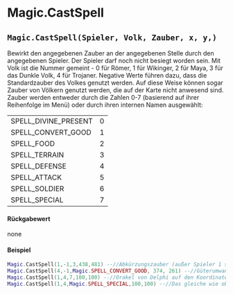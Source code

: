 # Magic.CastSpell

## `Magic.CastSpell(Spieler, Volk, Zauber, x, y,)`

Bewirkt den angegebenen Zauber an der angegebenen Stelle durch den angegebenen Spieler. Der Spieler darf noch nicht besiegt worden sein. Mit Volk ist die Nummer gemeint - 0 für Römer, 1 für Wikinger, 2 für Maya, 3 für das Dunkle Volk, 4 für Trojaner. Negative Werte führen dazu, dass die Standardzauber des Volkes genutzt werden. Auf diese Weise können sogar Zauber von Völkern genutzt werden, die auf der Karte nicht anwesend sind. Zauber werden entweder durch die Zahlen 0-7 (basierend auf ihrer Reihenfolge im Menü) oder durch ihren internen Namen ausgewählt:

|                        |   |
| ---------------------- | - |
| SPELL\_DIVINE\_PRESENT | 0 |
| SPELL\_CONVERT\_GOOD   | 1 |
| SPELL\_FOOD            | 2 |
| SPELL\_TERRAIN         | 3 |
| SPELL\_DEFENSE         | 4 |
| SPELL\_ATTACK          | 5 |
| SPELL\_SOLDIER         | 6 |
| SPELL\_SPECIAL         | 7 |

#### Rückgabewert

none

#### Beispiel

```lua
Magic.CastSpell(1,-1,3,438,481) --//Abkürzungszauber (außer Spieler 1 spielt als Dunkles Volk)
Magic.CastSpell(4,-1,Magic.SPELL_CONVERT_GOOD, 374, 261) --//Güterumwandlung
Magic.CastSpell(1,4,7,100,100) --//Orakel von Delphi auf den Koordinaten 100/100 (unabhängig vom Spielervolk)
Magic.CastSpell(1,4,Magic.SPELL_SPECIAL,100,100) --//Das gleiche wie oben, nur mit dem Zaubernamen statt der Zahl.
```
